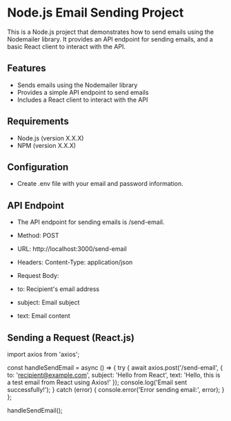 # Node.js Email Sending Project

This is a Node.js project that demonstrates how to send emails using the Nodemailer library. It provides an API endpoint for sending emails, and a basic React client to interact with the API.

## Features

- Sends emails using the Nodemailer library
- Provides a simple API endpoint to send emails
- Includes a React client to interact with the API

## Requirements

- Node.js (version X.X.X)
- NPM (version X.X.X)

## Configuration

- Create .env file with your email and password information.

## API Endpoint

- The API endpoint for sending emails is /send-email.

- Method: POST
- URL: http://localhost:3000/send-email
- Headers: Content-Type: application/json
- Request Body:
- to: Recipient's email address
- subject: Email subject
- text: Email content

## Sending a Request (React.js)

import axios from 'axios';

const handleSendEmail = async () => {
  try {
    await axios.post('/send-email', {
      to: 'recipient@example.com',
      subject: 'Hello from React',
      text: 'Hello, this is a test email from React using Axios!'
    });
    console.log('Email sent successfully!');
  } catch (error) {
    console.error('Error sending email:', error);
  }
};

handleSendEmail();
